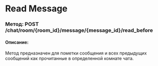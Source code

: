 # Read Message

### Метод: POST /chat/room/{room_id}/message/{message_id}/read_before

#### Описание:
Метод предназначен для пометки сообщения и всех предыдущих сообщений как прочитанные в определенной комнате чата.

<api-endpoint openapi-path="../openapi.json" endpoint="/chat/room/{room_id}/message/{message_id}/read_before" method="post"/>